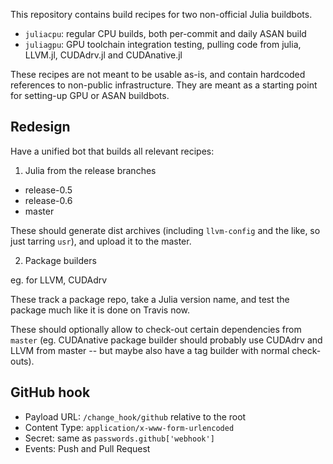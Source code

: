 This repository contains build recipes for two non-official Julia buildbots.
- `juliacpu`: regular CPU builds, both per-commit and daily ASAN build
- `juliagpu`: GPU toolchain integration testing, pulling code from julia, LLVM.jl,
   CUDAdrv.jl and CUDAnative.jl

These recipes are not meant to be usable as-is, and contain hardcoded references
to non-public infrastructure. They are meant as a starting point for setting-up
GPU or ASAN buildbots.


Redesign
--------

Have a unified bot that builds all relevant recipes:

1) Julia from the release branches
- release-0.5
- release-0.6
- master

These should generate dist archives (including `llvm-config` and the like, so just tarring
`usr`), and upload it to the master.


2) Package builders

eg. for LLVM, CUDAdrv

These track a package repo, take a Julia version name, and test the package much like it is
done on Travis now.

These should optionally allow to check-out certain dependencies from `master` (eg.
CUDAnative package builder should probably use CUDAdrv and LLVM from master -- but maybe
also have a tag builder with normal check-outs).


GitHub hook
-----------

* Payload URL: `/change_hook/github` relative to the root
* Content Type: `application/x-www-form-urlencoded`
* Secret: same as `passwords.github['webhook']`
* Events: Push and Pull Request
